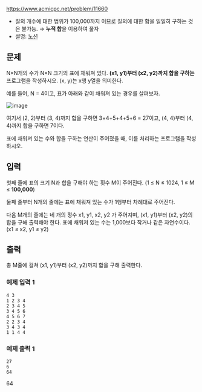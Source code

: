 https://www.acmicpc.net/problem/11660
- 질의 개수에 대한 범위가 100,000까지 이므로 질의에 대한 합을 일일히 구하는 것은 불가능. →  **누적 합**을 이용하여 풀자
- 설명: [노션](https://www.notion.so/senghyeon/DP-72adf7269af74e949bfc14b1946cc9d8?pvs=4)

## 문제
N×N개의 수가 N×N 크기의 표에 채워져 있다. **(x1, y1)부터 (x2, y2)까지 합을 구하는** 프로그램을 작성하시오. (x, y)는 x행 y열을 의미한다.

예를 들어, N = 4이고, 표가 아래와 같이 채워져 있는 경우를 살펴보자.

![image](https://github.com/snghyun331/study-algorithm/assets/108854903/36210d94-6ff8-4851-b0a5-6788492663bd)

여기서 (2, 2)부터 (3, 4)까지 합을 구하면 3+4+5+4+5+6 = 27이고, (4, 4)부터 (4, 4)까지 합을 구하면 7이다.

표에 채워져 있는 수와 합을 구하는 연산이 주어졌을 때, 이를 처리하는 프로그램을 작성하시오.

## 입력
첫째 줄에 표의 크기 N과 합을 구해야 하는 횟수 M이 주어진다. (1 ≤ N ≤ 1024, 1 ≤ M ≤ **100,000**) 

둘째 줄부터 N개의 줄에는 표에 채워져 있는 수가 1행부터 차례대로 주어진다. 

다음 M개의 줄에는 네 개의 정수 x1, y1, x2, y2 가 주어지며, (x1, y1)부터 (x2, y2)의 합을 구해 출력해야 한다. 표에 채워져 있는 수는 1,000보다 작거나 같은 자연수이다. (x1 ≤ x2, y1 ≤ y2)

## 출력
총 M줄에 걸쳐 (x1, y1)부터 (x2, y2)까지 합을 구해 출력한다.

### 예제 입력 1 
```
4 3
1 2 3 4
2 3 4 5
3 4 5 6
4 5 6 7
2 2 3 4
3 4 3 4
1 1 4 4
```
### 예제 출력 1 
```
27
6
64
```
64
